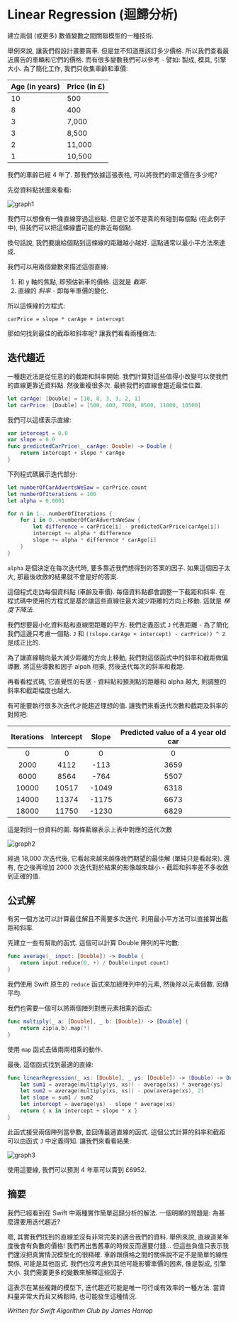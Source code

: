 # Linear Regression (迴歸分析)

<!--
Linear regression is a technique for creating a model of the relationship between two (or more) variable quantities.

For example, let's say we are planning to sell a car. We are not sure how much money to ask for. So we look at recent advertisments for the asking prices of other cars. There are a lot of variables we could look at - for example: make, model, engine size. To simplify our task, we collect data on just the age of the car and the price:
-->

建立兩個 (或更多) 數值變數之間關聯模型的一種技術.

舉例來說, 讓我們假設計畫要賣車. 但是並不知道應該訂多少價格. 所以我們查看最近廣告的車輛和它們的價格. 而有很多變數我們可以參考 - 譬如: 製成, 模具, 引擎大小. 為了簡化工作, 我們只收集車齡和車價:

Age (in years)| Price (in £)
--------------|-------------
10 | 500
8 | 400
3 | 7,000
3 | 8,500
2 | 11,000
1 | 10,500

<!--
Our car is 4 years old. How can we set a price for our car based on the data in this table?

Let's start by looking at the data plotted out:
-->

我們的車齡已經 4 年了. 那我們依據這張表格, 可以將我們的車定價在多少呢?

先從資料點狀圖來看看:

![graph1](Images/graph1.png)

<!--
We could imagine a straight line drawn through the points on this graph. It's not (in this case) going to go exactly through every point, but we could place the line so that it goes as close to all the points as possible.

To say this in another way, we want to make the distance from the line to each point as small as possible. This is most often done by minimising the square of the distance from the line to each point.

We can describe the straight line in terms of two variables:

1. The point at which it crosses the y-axis i.e. the predicted price of a brand new car. This is the *intercept*.
2. The *slope* of the line - i.e. for every year of age, how much does the price change.

This is the equation for our line:

`carPrice = slope * carAge + intercept`


How can we find the best values for the intercept and the slope? Let's look at two different ways to do this.
-->

我們可以想像有一條直線穿過這些點. 但是它並不是真的有碰到每個點 (在此例子中), 但我們可以把這條線盡可能的靠近每個點.

換句話說, 我們要讓給個點到這條線的距離越小越好. 這點通常以最小平方法來達成.

我們可以用兩個變數來描述這個直線:

1. 和 y 軸的焦點, 即預估新車的價格. 這就是 *截距*.
2. 直線的 *斜率* - 即每年車價的變化.

所以這條線的方程式:

`carPrice = slope * carAge + intercept`

那如何找到最佳的截距和斜率呢? 讓我們看看兩種做法:

<!--
## An iterative approach
One approach is to start with some arbitrary values for the intercept and the slope. We work out what small changes we make to these values to move our line closer to the data points. Then we repeat this multiple times. Eventually our line will approach the optimum position.

First let's set up our data structures. We will use two Swift arrays for the car age and the car price:
-->

## 迭代趨近
一種趨近法是從任意的的截距和斜率開始. 我們計算對這些值得小改變可以使我們的直線更靠近資料點. 然後重複很多次. 最終我們的直線會趨近最佳位置.


```swift
let carAge: [Double] = [10, 8, 3, 3, 2, 1]
let carPrice: [Double] = [500, 400, 7000, 8500, 11000, 10500]
```

<!--
This is how we can represent our straight line:
-->

我們可以這樣表示直線:

```swift
var intercept = 0.0
var slope = 0.0
func predictedCarPrice(_ carAge: Double) -> Double {
    return intercept + slope * carAge
}

```

<!--
Now for the code which will perform the iterations:
-->

下列程式碼展示迭代部分:

```swift
let numberOfCarAdvertsWeSaw = carPrice.count
let numberOfIterations = 100
let alpha = 0.0001

for n in 1...numberOfIterations {
    for i in 0..<numberOfCarAdvertsWeSaw {
        let difference = carPrice[i] - predictedCarPrice(carAge[i])
        intercept += alpha * difference
        slope += alpha * difference * carAge[i]
    }
}
```

<!--
```alpha``` is a factor that determines how much closer we move to the correct solution with each iteration. If this factor is too large then our program will not converge on the correct solution.

The program loops through each data point (each car age and car price). For each data point it adjusts the intercept and the slope to bring them closer to the correct values. The equations used in the code to adjust the intercept and the slope are based on moving in the direction of the maximal reduction of these variables. This is a *gradient descent*.

We want to minimse the square of the distance between the line and the points. We define a function `J` which represents this distance - for simplicity we consider only one point here. This function `J` is proprotional to `((slope.carAge + intercept) - carPrice)) ^ 2`.

In order to move in the direction of maximal reduction, we take the partial derivative of this function with respect to the slope, and similarly for the intercept. We multiply these derivatives by our factor alpha and then use them to adjust the values of slope and intercept on each iteration.

Looking at the code, it intuitively makes sense - the larger the difference between the current predicted car Price and the actual car price, and the larger the value of ```alpha```, the greater the adjustments to the intercept and the slope.

It can take a lot of iterations to approach the ideal values. Let's look at how the intercept and slope change as we increase the number of iterations:
-->

```alpha``` 是個決定在每次迭代時, 要多靠近我們想得到的答案的因子. 如果這個因子太大, 那最後收斂的結果就不會是好的答案.

這個程式走訪每個資料點 (車齡及車價). 每個資料點都會調整一下截距和斜率. 在程式碼中使用的方程式是基於讓這些直線往最大減少距離的方向上移動. 這就是 *梯度下降法*.

我們想要最小化資料點和直線間距離的平方. 我們定義函式 `J` 代表距離 - 為了簡化我們這邊只考慮一個點. `J` 和 `((slope.carAge + intercept) - carPrice)) ^ 2` 是成正比的.


為了讓直線朝向最大減少距離的方向上移動, 我們對這個函式中的斜率和截距做偏導數. 將這些導數和因子 alpah 相乘, 然後迭代每次的斜率和截距.

再看看程式碼, 它直覺性的有感 - 資料點和預測點的距離和 alpha 越大, 則調整的斜率和截距幅度也越大.

有可能要執行很多次迭代才能趨近理想的值. 讓我們來看迭代次數和截距及斜率的對照吧:


Iterations | Intercept | Slope | Predicted value of a 4 year old car
:---------:|:---------:|:-----:|:------------------------:
0 | 0 | 0 | 0
2000 | 4112 | -113 | 3659 
6000 | 8564 | -764 | 5507 
10000 | 10517 | -1049 | 6318 
14000 | 11374 | -1175 | 6673 
18000 | 11750 | -1230 | 6829 

<!--
Here is the same data shown as a graph. Each of the blue lines on the graph represents a row in the table above.
-->

這是對同一份資料的圖. 每條藍線表示上表中對應的迭代次數

![graph2](Images/graph2.png)

<!--
After 18,000 iterations it looks as if the line is getting closer to what we would expect (just by looking) to be the correct line of best fit. Also, each additional 2,000 iterations has less and less effect on the final result - the values of the intercept and the slope are converging on the correct values.
-->

經過 18,000 次迭代後, 它看起來越來越像我們期望的最佳解 (單純只是看起來). 還有, 在之後再增加 2000 次迭代對於結果的影像越來越小 - 截距和斜率差不多收斂到正確的值.

<!--
##A closed form solution

There is another way we can calculate the line of best fit, without having to do multiple iterations. We can solve the equations describing the least squares minimisation and just work out the intercept and slope directly. 

First we need some helper functions. This one calculates the average (the mean) of an array of Doubles:
-->

## 公式解

有另一個方法可以計算最佳解且不需要多次迭代. 利用最小平方法可以直接算出截距和斜率.

先建立一些有幫助的函式. 這個可以計算 Double 陣列的平均數:

```swift
func average(_ input: [Double]) -> Double {
    return input.reduce(0, +) / Double(input.count)
}
```

<!--
We are using the ```reduce``` Swift function to sum up all the elements of the array, and then divide that by the number of elements. This gives us the mean value.

We also need to be able to multiply each element in an array by the corresponding element in another array, to create a new array. Here is a function which will do this:
-->

我們使用 Swift 原生的 ```reduce``` 函式來加總陣列中的元素, 然後除以元素個數. 回傳平均.

我們也需要一個可以將兩個陣列對應元素相乘的函式:


```swift
func multiply(_ a: [Double], _ b: [Double]) -> [Double] {
    return zip(a,b).map(*)
}
```

<!--
We are using the ```map``` function to multiply each element.

Finally, the function which fits the line to the data:
-->

使用 ```map``` 函式去做兩兩相乘的動作.

最後, 這個函式找到最適的直線:

```swift
func linearRegression(_ xs: [Double], _ ys: [Double]) -> (Double) -> Double {
    let sum1 = average(multiply(ys, xs)) - average(xs) * average(ys)
    let sum2 = average(multiply(xs, xs)) - pow(average(xs), 2)
    let slope = sum1 / sum2
    let intercept = average(ys) - slope * average(xs)
    return { x in intercept + slope * x }
}
```

<!--
This function takes as arguments two arrays of Doubles, and returns a function which is the line of best fit. The formulas to calculate the slope and the intercept can be derived from our definition of the function `J`. Let's see how the output from this line fits our data:
-->

此函式接受兩個陣列當參數, 並回傳最適直線的函式. 這個公式計算的斜率和截距可以由函式 `J` 中定義得知. 讓我們來看看結果:

![graph3](Images/graph3.png)

<!--
Using this line, we would predict a price for our 4 year old car of £6952.
-->

使用這要線, 我們可以預測 4 年車可以賣到 £6952.

<!--
##Summary

We've seen two different ways to implement a simple linear regression in Swift. An obvious question is: why bother with the iterative approach at all? 

Well, the line we've found doesn't fit the data perfectly. For one thing, the graph includes some negative values at high car ages! Possibly we would have to pay someone to tow away a very old car... but really these negative values just show that we have not modelled the real life situation very accurately. The relationship between the car age and the car price is not linear but instead is some other function. We also know that a car's price is not just related to its age but also other factors such as the make, model and engine size of the car. We would need to use additional variables to describe these other factors. 

It turns out that in some of these more complicated models, the iterative approach is the only viable or efficient approach. This can also occur when the arrays of data are very large and may be sparsely populated with data values.
-->

## 摘要

我們已經看到在 Swift 中兩種實作簡單迴歸分析的解法. 一個明顯的問題是: 為甚麼還要用迭代趨近?

嗯, 其實我們找到的直線並沒有非常完美的適合我們的資料. 舉例來說, 直線道某年度後會有負數的價格! 我們再出售舊車的時候反而還要付錢... 但這些負值只表示我們還沒把真實情況模型化的很精確. 車齡跟價格之間的關係說不定不是簡單的線性關係, 可能是其他函式. 我們也沒考慮到其他可能影響車價的因素, 像是製成, 引擎大小. 我們需要更多的變數來解釋這些因子.

這表示在某些複雜的模型下, 迭代趨近可能是唯一可行或有效率的一種方法. 當資料量非常大而且又稀鬆時, 也可能發生這種情況.

*Written for Swift Algorithm Club by James Harrop*
